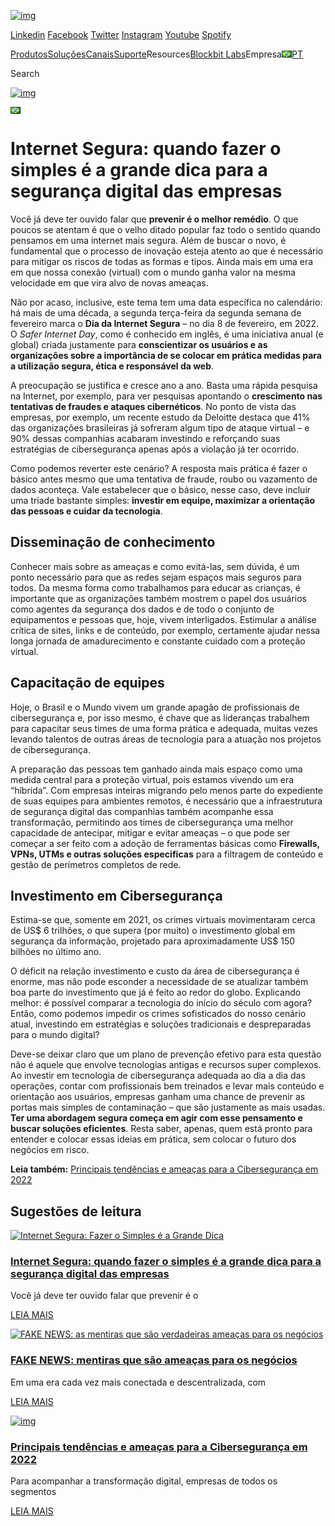 

[![img](https://www.blockbit.com/wp-content/uploads/2019/08/logo-blockbit@2x.png)](http://blockbit.com/pt/)

[Linkedin](https://www.linkedin.com/company/10578283/admin/) [Facebook](https://www.facebook.com/blockbitbrasil/) [Twitter](https://twitter.com/Blockbit_) [Instagram](https://www.instagram.com/blockbitsec/) [Youtube](https://www.youtube.com/blockbit) [Spotify](https://open.spotify.com/show/6jF5loK3QAbGuLq6UJVYD9?si=3tae9gkhRnmSvOcZ0v2aXw)

[Produtos](https://www.blockbit.com/pt/produtos/)[Soluções](https://www.blockbit.com/pt/solucoes/)[Canais](https://www.blockbit.com/pt/canais/)[Suporte](https://www.blockbit.com/pt/suporte/)Resources[Blockbit Labs](https://www.blockbit.com/pt/sobre/blockbit-labs/)Empresa[![PT](data:image/png;base64,iVBORw0KGgoAAAANSUhEUgAAABAAAAALCAMAAABBPP0LAAAAn1BMVEUAYQAAWwAAUgAARwAAOgAALgAAIwB/voB4uni242pttG1kr2Rdq11RpFEAGAD9/Uv8/VT690U/mz83lTguki4ADQCp2lJ3d+Q+dfpkaun47zii1B9IoEhgslHOy6fZ5virw/Iubfhsc6v29iMfih+Wy3Nbg+lzm/m61vd+oNr08hZ2uDcAAQCPlLSuraIzmA8yjzKw3z8nXvcTgxM1pTDYD/UeAAAAfUlEQVR4AUWIA3oFMBCE/4mT2nbvf6biQ91n27tjAaDNi7gaFuLAIexiUDc6QKUfhKaVva5Dh/Xu3rwrqYPTzfeYVNvrRvUiUUbvO5hIVR0f8f7TYCo797+6POgOqtm9n8nGQ1qP/395v7cHw4FsQohnXhE3DOSQSETOmN8EHiUfBxs2q7sAAAAASUVORK5CYII=)PT](https://www.blockbit.com/pt/blog/internet-segura-fazer-o-simples-e-a-grande-dica/#pll_switcher)

Search

[![img](https://www.blockbit.com/wp-content/uploads/2019/08/logo-blockbit@2x.png)](http://blockbit.com/pt/)

[![PT](data:image/png;base64,iVBORw0KGgoAAAANSUhEUgAAABAAAAALCAMAAABBPP0LAAAAn1BMVEUAYQAAWwAAUgAARwAAOgAALgAAIwB/voB4uni242pttG1kr2Rdq11RpFEAGAD9/Uv8/VT690U/mz83lTguki4ADQCp2lJ3d+Q+dfpkaun47zii1B9IoEhgslHOy6fZ5virw/Iubfhsc6v29iMfih+Wy3Nbg+lzm/m61vd+oNr08hZ2uDcAAQCPlLSuraIzmA8yjzKw3z8nXvcTgxM1pTDYD/UeAAAAfUlEQVR4AUWIA3oFMBCE/4mT2nbvf6biQ91n27tjAaDNi7gaFuLAIexiUDc6QKUfhKaVva5Dh/Xu3rwrqYPTzfeYVNvrRvUiUUbvO5hIVR0f8f7TYCo797+6POgOqtm9n8nGQ1qP/395v7cHw4FsQohnXhE3DOSQSETOmN8EHiUfBxs2q7sAAAAASUVORK5CYII=)](https://www.blockbit.com/pt/blog/internet-segura-fazer-o-simples-e-a-grande-dica/#pll_switcher)

<iframe tabindex="-1" role="presentation" aria-hidden="true" title="Blank" src="https://consentcdn.cookiebot.com/sdk/bc-v3.min.html" style="box-sizing: border-box; color: rgb(51, 51, 51); font-family: -apple-system, BlinkMacSystemFont, &quot;Segoe UI&quot;, Roboto, &quot;Helvetica Neue&quot;, Arial, &quot;Noto Sans&quot;, sans-serif; font-size: 16px; font-style: normal; font-variant-ligatures: normal; font-variant-caps: normal; font-weight: 400; letter-spacing: normal; orphans: 2; text-align: start; text-indent: 0px; text-transform: none; white-space: normal; widows: 2; word-spacing: 0px; -webkit-text-stroke-width: 0px; text-decoration-thickness: initial; text-decoration-style: initial; text-decoration-color: initial; position: absolute; width: 1px; height: 1px; top: -9999px;"></iframe>

# Internet Segura: quando fazer o simples é a grande dica para a segurança digital das empresas



Você já deve ter ouvido falar que **prevenir é o melhor remédio**. O que poucos se atentam é que o velho ditado popular faz todo o sentido quando pensamos em uma internet mais segura. Além de buscar o novo, é fundamental que o processo de inovação esteja atento ao que é necessário para mitigar os riscos de todas as formas e tipos. Ainda mais em uma era em que nossa conexão (virtual) com o mundo ganha valor na mesma velocidade em que vira alvo de novas ameaças.

Não por acaso, inclusive, este tema tem uma data específica no calendário: há mais de uma década, a segunda terça-feira da segunda semana de fevereiro marca o **Dia da Internet Segura** – no dia 8 de fevereiro, em 2022. O *Safer Internet Day*, como é conhecido em inglês, é uma iniciativa anual (e global) criada justamente para **conscientizar os usuários e as organizações sobre a importância de se colocar em prática medidas para a utilização segura, ética e responsável da web**.

A preocupação se justifica e cresce ano a ano. Basta uma rápida pesquisa na Internet, por exemplo, para ver pesquisas apontando o **crescimento nas tentativas de fraudes e ataques cibernéticos**. No ponto de vista das empresas, por exemplo, um recente estudo da Deloitte destaca que 41% das organizações brasileiras já sofreram algum tipo de ataque virtual – e 90% dessas companhias acabaram investindo e reforçando suas estratégias de cibersegurança apenas após a violação já ter ocorrido.

Como podemos reverter este cenário? A resposta mais prática é fazer o básico antes mesmo que uma tentativa de fraude, roubo ou vazamento de dados aconteça. Vale estabelecer que o básico, nesse caso, deve incluir uma tríade bastante simples: **investir em equipe, maximizar a orientação das pessoas e cuidar da tecnologia**.

## Disseminação de conhecimento

Conhecer mais sobre as ameaças e como evitá-las, sem dúvida, é um ponto necessário para que as redes sejam espaços mais seguros para todos. Da mesma forma como trabalhamos para educar as crianças, é importante que as organizações também mostrem o papel dos usuários como agentes da segurança dos dados e de todo o conjunto de equipamentos e pessoas que, hoje, vivem interligados. Estimular a análise crítica de sites, links e de conteúdo, por exemplo, certamente ajudar nessa longa jornada de amadurecimento e constante cuidado com a proteção virtual.

## Capacitação de equipes

Hoje, o Brasil e o Mundo vivem um grande apagão de profissionais de cibersegurança e, por isso mesmo, é chave que as lideranças trabalhem para capacitar seus times de uma forma prática e adequada, muitas vezes levando talentos de outras áreas de tecnologia para a atuação nos projetos de cibersegurança. 

A preparação das pessoas tem ganhado ainda mais espaço como uma medida central para a proteção virtual, pois estamos vivendo um era “híbrida”. Com empresas inteiras migrando pelo menos parte do expediente de suas equipes para ambientes remotos, é necessário que a infraestrutura de segurança digital das companhias também acompanhe essa transformação, permitindo aos times de cibersegurança uma melhor capacidade de antecipar, mitigar e evitar ameaças – o que pode ser começar a ser feito com a adoção de ferramentas básicas como **Firewalls, VPNs, UTMs e outras soluções especificas** para a filtragem de conteúdo e gestão de perímetros completos de rede.

## Investimento em Cibersegurança

Estima-se que, somente em 2021, os crimes virtuais movimentaram cerca de US$ 6 trilhões, o que supera (por muito) o investimento global em segurança da informação, projetado para aproximadamente US$ 150 bilhões no último ano.

O déficit na relação investimento e custo da área de cibersegurança é enorme, mas não pode esconder a necessidade de se atualizar também boa parte do investimento que já é feito ao redor do globo. Explicando melhor: é possível comparar a tecnologia do início do século com agora? Então, como podemos impedir os crimes sofisticados do nosso cenário atual, investindo em estratégias e soluções tradicionais e despreparadas para o mundo digital?

Deve-se deixar claro que um plano de prevenção efetivo para esta questão não é aquele que envolve tecnologias antigas e recursos super complexos. Ao investir em tecnologia de cibersegurança adequada ao dia a dia das operações, contar com profissionais bem treinados e levar mais conteúdo e orientação aos usuários, empresas ganham uma chance de prevenir as portas mais simples de contaminação – que são justamente as mais usadas. **Ter uma abordagem segura começa em agir com esse pensamento e buscar soluções eficientes**. Resta saber, apenas, quem está pronto para entender e colocar essas ideias em prática, sem colocar o futuro dos negócios em risco.

**Leia também:** [Principais tendências e ameaças para a Cibersegurança em 2022](https://www.blockbit.com/pt/blog/principais-tendencias-e-ameacas-para-a-ciberseguranca-em-2022/)



## Sugestões de leitura

[![Internet Segura: Fazer o Simples é a Grande Dica](https://www.blockbit.com/wp-content/uploads/2022/02/Depositphotos_180863630_XL-300x163.jpg)](https://www.blockbit.com/pt/blog/internet-segura-fazer-o-simples-e-a-grande-dica/)

### [Internet Segura: quando fazer o simples é a grande dica para a segurança digital das empresas](https://www.blockbit.com/pt/blog/internet-segura-fazer-o-simples-e-a-grande-dica/)

Você já deve ter ouvido falar que prevenir é o

[LEIA MAIS](https://www.blockbit.com/pt/blog/internet-segura-fazer-o-simples-e-a-grande-dica/)

[![FAKE NEWS: as mentiras que são verdadeiras ameaças para os negócios](https://www.blockbit.com/wp-content/uploads/2022/01/Depositphotos_206853832_XL-300x200.jpg)](https://www.blockbit.com/pt/blog/fake-news-mentiras-que-sao-ameacas-para-os-negocios/)

### [FAKE NEWS: mentiras que são ameaças para os negócios](https://www.blockbit.com/pt/blog/fake-news-mentiras-que-sao-ameacas-para-os-negocios/)

Em uma era cada vez mais conectada e descentralizada, com

[LEIA MAIS](https://www.blockbit.com/pt/blog/fake-news-mentiras-que-sao-ameacas-para-os-negocios/)

[![img](https://www.blockbit.com/wp-content/uploads/2021/12/Depositphotos_111393486_XL-1-300x200.jpg)](https://www.blockbit.com/pt/blog/principais-tendencias-e-ameacas-para-a-ciberseguranca-em-2022/)

### [Principais tendências e ameaças para a Cibersegurança em 2022](https://www.blockbit.com/pt/blog/principais-tendencias-e-ameacas-para-a-ciberseguranca-em-2022/)

Para acompanhar a transformação digital, empresas de todos os segmentos

[LEIA MAIS](https://www.blockbit.com/pt/blog/principais-tendencias-e-ameacas-para-a-ciberseguranca-em-2022/)